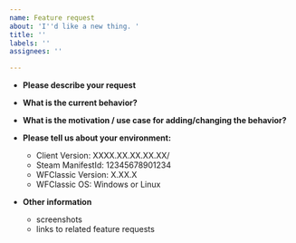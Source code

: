 ```yaml
---
name: Feature request
about: 'I''d like a new thing. '
title: ''
labels: ''
assignees: ''

---
```


* **Please describe your request**



* **What is the current behavior?**



* **What is the motivation / use case for adding/changing the behavior?**


* **Please tell us about your environment:**
  
  - Client Version: XXXX.XX.XX.XX.XX/
  - Steam ManifestId:  12345678901234
  - WFClassic Version:  X.XX.X
  - WFClassic OS: Windows or Linux


* **Other information** 
  
  - screenshots
  - links to related feature requests
